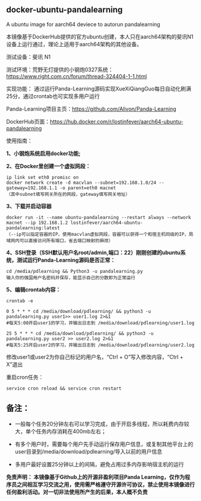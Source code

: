 ## docker-ubuntu-pandalearning
A ubuntu image for aarch64 deviece to autorun pandalearning

本镜像基于DockerHub提供的官方ubuntu创建，本人只在aarch64架构的斐讯N1设备上运行通过，理论上适用于aarch64架构的其他设备。

测试设备：斐讯 N1

测试环境：荒野无灯提供的小钢炮0327系统：https://www.right.com.cn/forum/thread-324404-1-1.html

实现功能：
通过运行Panda-Learning源码实现XueXiQiangGuo每日自动化刷满25分，通过crontab也可实现多用户运行

Panda-Learning项目主页：https://github.com/Alivon/Panda-Learning

DockerHub页面：https://hub.docker.com/r/lostinfever/aarch64-ubuntu-pandalearning

使用指南：

**1、小钢炮系统启用docker功能;**

**2、在Docker里创建一个虚拟网段：**
```
ip link set eth0 promisc on
docker network create -d macvlan --subnet=192.168.1.0/24 --gateway=192.168.1.1 -o parent=eth0 macnet
（其中subnet填写网关所在的网段，gateway填写网关地址） 
```

**3、下载并启动容器**
```
docker run -it --name ubuntu-pandalearning --restart always --network macnet --ip 192.168.1.2 lostinfever/aarch64-ubuntu-pandalearning:latest  
（--ip可以指定容器的IP，使用macvlan虚拟网段，容器可以获得一个和宿主机同级的IP，局域网内可以直接访问所有端口，省去端口映射的麻烦）
```

**4、SSH登录（SSH默认用户名root/admin,端口：22）刚刚创建的ubuntu系统，测试运行Panda-Learning源码是否正常：**
```
cd /media/pdlearning && Python3 -u pandalearning.py
输入你的强国用户名密码并保存，能显示自己的分数即为正常运行
```

**5、编辑crontab内容：**
```
crontab -e 

0 5 * * * cd /media/download/pdlearning/ && python3 -u pandalearning.py user1>> user1.log 2>&1
#每天5:00开启user1的学习，并输出日志到 /media/download/pdlearning/user1.log

25 5 * * * cd /media/download/pdlearning/ && python3 -u pandalearning.py user2 >> user2.log 2>&1
#每天5:25开启user2的学习，并输出日志到 /media/download/pdlearning/user2.log
```    

修改user1或user2为你自己标记的用户名，“Ctrl + O”写入修改内容，“Ctrl + X”退出

重启cron任务：
``` 
service cron reload && service cron restart
``` 

## 备注：
* 一般每个任务20分钟左右可以学习完成，由于开启多线程，所以耗费内存较大，单个任务内存消耗在400mb左右；
 
* 有多个用户时，需要每个用户先手动运行保存用户信息，或复制其他平台上的user目录到/media/download/pdlearning/导入以前的用户信息

* 多用户最好设置25分钟以上的间隔，避免占用过多内存影响宿主机的运行

**免责声明：
本镜像基于Github上的开源非盈利项目Panda Learning，仅作为程序员之间相互学习交流之用，使用需严格遵守开源许可协议，禁止使用本镜像进行任何盈利活动。对一切非法使用所产生的后果，本人概不负责**
